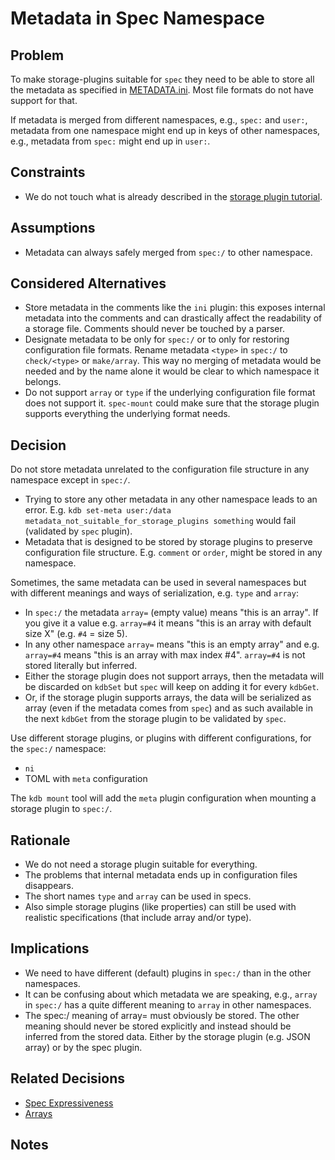 # Metadata in Spec Namespace

## Problem

To make storage-plugins suitable for `spec` they need to be able to store
all the metadata as specified in [METADATA.ini](/doc/METADATA.ini).
Most file formats do not have support for that.

If metadata is merged from different namespaces, e.g., `spec:` and `user:`,
metadata from one namespace might end up in keys of other namespaces, e.g.,
metadata from `spec:` might end up in `user:`.

## Constraints

- We do not touch what is already described in the
  [storage plugin tutorial](/doc/tutorials/storage-plugins.md).

## Assumptions

- Metadata can always safely merged from `spec:/` to other
  namespace.

## Considered Alternatives

- Store metadata in the comments like the `ini` plugin:
  this exposes internal metadata into the comments and
  can drastically affect the readability of a storage file.
  Comments should never be touched by a parser.
- Designate metadata to be only for `spec:/` or to only
  for restoring configuration file formats.
  Rename metadata `<type>` in `spec:/` to `check/<type>`
  or `make/array`.
  This way no merging of metadata would be needed and
  by the name alone it would be clear to which namespace
  it belongs.
- Do not support `array` or `type` if the underlying
  configuration file format does not support it.
  `spec-mount` could make sure that the storage plugin
  supports everything the underlying format needs.

## Decision

Do not store metadata unrelated to the configuration file structure in any namespace except in `spec:/`.

- Trying to store any other metadata in any other namespace leads to an error.
  E.g. `kdb set-meta user:/data metadata_not_suitable_for_storage_plugins something` would fail
  (validated by `spec` plugin).
- Metadata that is designed to be stored by storage plugins to preserve configuration file structure.
  E.g. `comment` or `order`, might be stored in any namespace.

Sometimes, the same metadata can be used in several namespaces but with different meanings
and ways of serialization, e.g. `type` and `array`:

- In `spec:/` the metadata `array=` (empty value) means "this is an array".
  If you give it a value e.g. `array=#4` it means "this is an array with default size X" (e.g. `#4` = size 5).
- In any other namespace `array=` means "this is an empty array" and e.g. `array=#4` means "this is an array with max index #4".
  `array=#4` is not stored literally but inferred.
- Either the storage plugin does not support arrays, then the metadata will be discarded
  on `kdbSet` but `spec` will keep on adding it for every `kdbGet`.
- Or, if the storage plugin supports arrays, the data will be serialized as array
  (even if the metadata comes from `spec`) and as such available in the next `kdbGet`
  from the storage plugin to be validated by `spec`.

Use different storage plugins, or plugins with different configurations,
for the `spec:/` namespace:

- `ni`
- TOML with `meta` configuration

The `kdb mount` tool will add the `meta` plugin configuration when mounting a storage plugin to `spec:/`.

## Rationale

- We do not need a storage plugin suitable for everything.
- The problems that internal metadata ends up in configuration files disappears.
- The short names `type` and `array` can be used in specs.
- Also simple storage plugins (like properties) can still be used with realistic
  specifications (that include array and/or type).

## Implications

- We need to have different (default) plugins in `spec:/` than in the other namespaces.
- It can be confusing about which metadata we are speaking, e.g., `array` in
  `spec:/` has a quite different meaning to `array` in other namespaces.
- The spec:/ meaning of array= must obviously be stored. The other meaning should never
  be stored explicitly and instead should be inferred from the stored data. Either by
  the storage plugin (e.g. JSON array) or by the spec plugin.

## Related Decisions

- [Spec Expressiveness](spec_expressiveness.md)
- [Arrays](../4_partially_implemented/array.md)

## Notes
